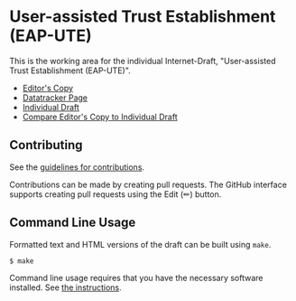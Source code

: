 # User-assisted Trust Establishment (EAP-UTE)

This is the working area for the individual Internet-Draft, "User-assisted Trust Establishment (EAP-UTE)".

* [Editor's Copy](https://Janfred.github.io/draft-rieckers-eap-ute/#go.draft-rieckers-eap-ute.html)
* [Datatracker Page](https://datatracker.ietf.org/doc/draft-rieckers-eap-ute)
* [Individual Draft](https://datatracker.ietf.org/doc/html/draft-rieckers-eap-ute)
* [Compare Editor's Copy to Individual Draft](https://Janfred.github.io/draft-rieckers-eap-ute/#go.draft-rieckers-eap-ute.diff)


## Contributing

See the
[guidelines for contributions](https://github.com/Janfred/draft-rieckers-eap-ute/blob//CONTRIBUTING.md).

Contributions can be made by creating pull requests.
The GitHub interface supports creating pull requests using the Edit (✏) button.


## Command Line Usage

Formatted text and HTML versions of the draft can be built using `make`.

```sh
$ make
```

Command line usage requires that you have the necessary software installed.  See
[the instructions](https://github.com/martinthomson/i-d-template/blob/main/doc/SETUP.md).

